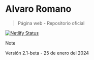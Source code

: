 # Alvaro Romano
> Página web - Repositorio oficial

[![Netlify Status](https://api.netlify.com/api/v1/badges/ef3f6d28-a408-4022-933a-9d62692bac4b/deploy-status)](https://app.netlify.com/sites/alvaroromano/deploys)

>[!NOTE]
> Versión 2.1-beta - 25 de enero del 2024
